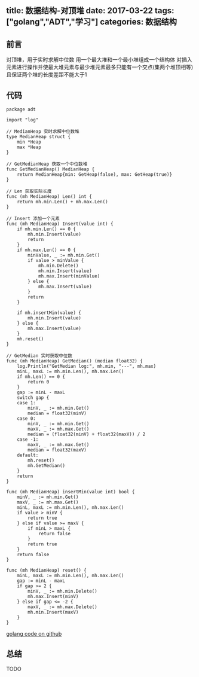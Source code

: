 title: 数据结构-对顶堆
date: 2017-03-22
tags: ["golang","ADT","学习"]
categories:
  数据结构
---
## 前言 ##
对顶堆，用于实时求解中位数
用一个最大堆和一个最小堆组成一个结构体
对插入元素进行操作并使最大堆元素与最少堆元素最多只能有一个交点(集两个堆顶相等)且保证两个堆的长度差距不能大于1

## 代码 ##
```
package adt

import "log"

// MedianHeap 实时求解中位数堆
type MedianHeap struct {
	min *Heap
	max *Heap
}

// GetMedianHeap 获取一个中位数堆
func GetMedianHeap() MedianHeap {
	return MedianHeap{min: GetHeap(false), max: GetHeap(true)}
}

// Len 获取实际长度
func (mh MedianHeap) Len() int {
	return mh.min.Len() + mh.max.Len()
}

// Insert 添加一个元素
func (mh MedianHeap) Insert(value int) {
	if mh.min.Len() == 0 {
		mh.min.Insert(value)
		return
	}
	if mh.max.Len() == 0 {
		minValue, _ := mh.min.Get()
		if value > minValue {
			mh.min.Delete()
			mh.min.Insert(value)
			mh.max.Insert(minValue)
		} else {
			mh.max.Insert(value)
		}
		return
	}

	if mh.insertMin(value) {
		mh.min.Insert(value)
	} else {
		mh.max.Insert(value)
	}
	mh.reset()
}

// GetMedian 实时获取中位数
func (mh MedianHeap) GetMedian() (median float32) {
	log.Println("GetMedian log:", mh.min, "---", mh.max)
	minL, maxL := mh.min.Len(), mh.max.Len()
	if mh.Len() == 0 {
		return 0
	}
	gap := minL - maxL
	switch gap {
	case 1:
		minV, _ := mh.min.Get()
		median = float32(minV)
	case 0:
		minV, _ := mh.min.Get()
		maxV, _ := mh.max.Get()
		median = (float32(minV) + float32(maxV)) / 2
	case -1:
		maxV, _ := mh.max.Get()
		median = float32(maxV)
	default:
		mh.reset()
		mh.GetMedian()
	}
	return
}

func (mh MedianHeap) insertMin(value int) bool {
	minV, _ := mh.min.Get()
	maxV, _ := mh.max.Get()
	minL, maxL := mh.min.Len(), mh.max.Len()
	if value > minV {
		return true
	} else if value >= maxV {
		if minL > maxL {
			return false
		}
		return true
	}
	return false
}

func (mh MedianHeap) reset() {
	minL, maxL := mh.min.Len(), mh.max.Len()
	gap := minL - maxL
	if gap >= 2 {
		minV, _ := mh.min.Delete()
		mh.max.Insert(minV)
	} else if gap <= -2 {
		maxV, _ := mh.max.Delete()
		mh.min.Insert(maxV)
	}
}

```
[golang code on github](https://github.com/fudali113/learn-basic/blob/master/adt/median_head.go)

## 总结 ##
TODO